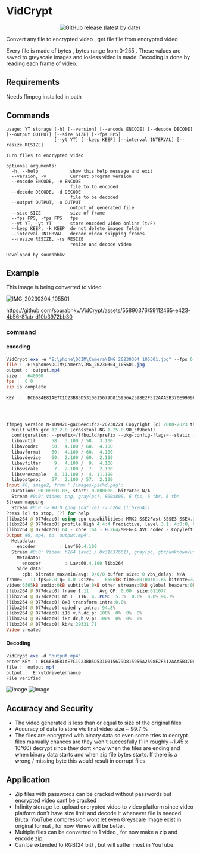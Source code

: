 # VidCrypt
<p align="center">
<a href="https://github.com/sourabhkv/VidCrypt/releases/latest/VidCrypt.exe"><img alt="GitHub release (latest by date)" src="https://img.shields.io/github/downloads/sourabhkv/VidCrypt/total?logo=GitHub&style=for-the-badge"></a><br>
</p>
Convert any file to encrypted video , get file file from encrypted video

Every file is made of bytes , bytes range from 0-255 . These values are saved to greyscale images and losless video is made.
Decoding is done by reading each frame of video.

## Requirements
Needs ffmpeg installed in path

## Commands
```
usage: YT storage [-h] [--version] [--encode ENCODE] [--decode DECODE] [--output OUTPUT] [--size SIZE] [--fps FPS]
                  [--yt YT] [--keep KEEP] [--interval INTERVAL] [--resize RESIZE]

Turn files to encrypted video

optional arguments:
  -h, --help            show this help message and exit
  --version, -v         Current program version
  --encode ENCODE, -e ENCODE
                        file to to encoded
  --decode DECODE, -d DECODE
                        file to be decoded
  --output OUTPUT, -o OUTPUT
                        output of generated file
  --size SIZE           size of frame
  --fps FPS, -fps FPS   fps
  --yt YT, -yt YT       store encoded video online (t/F)
  --keep KEEP, -k KEEP  do not delete images folder
  --interval INTERVAL   decode video skipping frames
  --resize RESIZE, -rs RESIZE
                        resize and decode video

Developed by sourabhkv
```

## Example
This image is being converted to video

![IMG_20230304_105501](https://github.com/sourabhkv/VidCrypt/assets/55890376/ff6b44d6-b341-47b2-aab8-640fd0155636)



https://github.com/sourabhkv/VidCrypt/assets/55890376/59112465-e423-4b56-81ab-d10b3972bb30

### command
#### encoding
```powershell
VidCrypt.exe -e "E:\phone\DCIM\Camera\IMG_20230304_105501.jpg" --fps 6 --size 800
file :  E:\phone\DCIM\Camera\IMG_20230304_105501.jpg
output :  output.mp4
size :  640000
fps :  6.0
zip is complete

KEY  :  BC6684E81AE7C1C23BB5D5310015679D815956A2598E2F512AAA5B370E9909F6




ffmpeg version N-109920-gac6eec1fc2-20230224 Copyright (c) 2000-2023 the FFmpeg developers
  built with gcc 12.2.0 (crosstool-NG 1.25.0.90_cf9beb1)
  configuration: --prefix=/ffbuild/prefix --pkg-config-flags=--static --pkg-config=pkg-config --cross-prefix=i686-w64-mingw32- --arch=i686 --target-os=mingw32 --enable-gpl --enable-version3 --disable-debug --disable-w32threads --enable-pthreads --enable-iconv --enable-libxml2 --enable-zlib --enable-libfreetype --enable-libfribidi --enable-gmp --enable-lzma --enable-fontconfig --enable-libvorbis --enable-opencl --disable-libpulse --enable-libvmaf --disable-libxcb --disable-xlib --enable-amf --enable-libaom --enable-libaribb24 --enable-avisynth --enable-chromaprint --enable-libdav1d --disable-libdavs2 --disable-libfdk-aac --enable-ffnvcodec --enable-cuda-llvm --enable-frei0r --enable-libgme --enable-libkvazaar --enable-libass --enable-libbluray --enable-libjxl --enable-libmp3lame --enable-libopus --enable-librist --enable-libssh --enable-libtheora --enable-libvpx --enable-libwebp --enable-lv2 --disable-libmfx --enable-libvpl --enable-openal --enable-libopencore-amrnb --enable-libopencore-amrwb --enable-libopenh264 --enable-libopenjpeg --enable-libopenmpt --disable-librav1e --enable-librubberband --enable-schannel --enable-sdl2 --enable-libsoxr --enable-libsrt --disable-libsvtav1 --enable-libtwolame --disable-libuavs3d --disable-libdrm --disable-vaapi --enable-libvidstab --enable-vulkan --enable-libshaderc --enable-libplacebo --enable-libx264 --enable-libx265 --disable-libxavs2 --enable-libxvid --enable-libzimg --enable-libzvbi --extra-cflags=-DLIBTWOLAME_STATIC --extra-cxxflags= --extra-ldflags=-pthread --extra-ldexeflags= --extra-libs=-lgomp --extra-version=20230224
  libavutil      58.  3.100 / 58.  3.100
  libavcodec     60.  4.100 / 60.  4.100
  libavformat    60.  4.100 / 60.  4.100
  libavdevice    60.  2.100 / 60.  2.100
  libavfilter     9.  4.100 /  9.  4.100
  libswscale      7.  2.100 /  7.  2.100
  libswresample   4. 11.100 /  4. 11.100
  libpostproc    57.  2.100 / 57.  2.100
Input #0, image2, from './images/pic%d.png':
  Duration: 00:00:01.83, start: 0.000000, bitrate: N/A
  Stream #0:0: Video: png, gray(pc), 800x800, 6 fps, 6 tbr, 6 tbn
Stream mapping:
  Stream #0:0 -> #0:0 (png (native) -> h264 (libx264))
Press [q] to stop, [?] for help
[libx264 @ 077dcac0] using cpu capabilities: MMX2 SSE2Fast SSSE3 SSE4.2 AVX FMA3 BMI2 AVX2
[libx264 @ 077dcac0] profile High 4:4:4 Predictive, level 3.1, 4:0:0, 8-bit
[libx264 @ 077dcac0] 64 - core 164 - H.264/MPEG-4 AVC codec - Copyleft 2003-2023 - http://www.videolan.org/x264.html - options: cabac=1 ref=3 deblock=1:0:0 analyse=0x3:0x113 me=hex subme=7 psy=0 mixed_ref=1 me_range=16 chroma_me=0 trellis=0 8x8dct=1 cqm=0 deadzone=21,11 fast_pskip=0 chroma_qp_offset=0 threads=18 lookahead_threads=3 sliced_threads=0 nr=0 decimate=1 interlaced=0 bluray_compat=0 constrained_intra=0 bframes=0 weightp=2 keyint=250 keyint_min=6 scenecut=40 intra_refresh=0 rc=cqp mbtree=0 qp=0
Output #0, mp4, to 'output.mp4':
  Metadata:
    encoder         : Lavf60.4.100
  Stream #0:0: Video: h264 (avc1 / 0x31637661), gray(pc, gbr/unknown/unknown, progressive), 800x800, q=2-31, 6 fps, 12288 tbn
    Metadata:
      encoder         : Lavc60.4.100 libx264
    Side data:
      cpb: bitrate max/min/avg: 0/0/0 buffer size: 0 vbv_delay: N/A
frame=   11 fps=0.0 q=-1.0 Lsize=    6566kB time=00:00:01.66 bitrate=32271.8kbits/s speed=10.5x
video:6565kB audio:0kB subtitle:0kB other streams:0kB global headers:0kB muxing overhead: 0.013953%
[libx264 @ 077dcac0] frame I:11    Avg QP: 0.00  size:611077
[libx264 @ 077dcac0] mb I  I16..4..PCM:  5.3%  0.0%  0.0% 94.7%
[libx264 @ 077dcac0] 8x8 transform intra:0.0%
[libx264 @ 077dcac0] coded y intra: 94.8%
[libx264 @ 077dcac0] i16 v,h,dc,p: 100%  0%  0%  0%
[libx264 @ 077dcac0] i8c dc,h,v,p: 100%  0%  0%  0%
[libx264 @ 077dcac0] kb/s:29331.71
Video created
```
#### Decoding
```powershell
VidCrypt.exe -d "output.mp4"
enter KEY  : BC6684E81AE7C1C23BB5D5310015679D815956A2598E2F512AAA5B370E9909F6
file :  output.mp4
output :  E:\ytdrive\enhance
File verified
```
![image](https://github.com/sourabhkv/VidCrypt/assets/55890376/25835e3c-9e9c-491f-8e71-950b1b54e39a)
![image](https://github.com/sourabhkv/VidCrypt/assets/55890376/65f62aed-d202-4841-bb85-a4676ffade75)

## Accuracy and Security
- The video generated is less than or equal to size of the original files
- Accuracy of data to store v/s final video size ~ 99.7 %
- The files are encrypted with binary data so even some tries to decrypt files manually chances are they won't succesfully (1 in roughly ~1.45 x 10^60) decrypt since they dont know when the files are ending and when binary data starts and when zip file bytes starts. If there is a wrong / missing byte this would result in corrupt files. 

## Application
- Zip files with passwords can be cracked without passwords but encrypted video cant be cracked
- Infinity storage i.e. upload encrypted video to video platform since video platform don't have size limit and decode it whenever file is needed. Brutal YouTube compression wont let even Greyscale image exist in original format , for now Vimeo will be better.
- Multiple files can be converted to 1 video , for now make a zip and encode zip.
- Can be extended to RGB(24 bit) , but will suffer most in YouTube.
